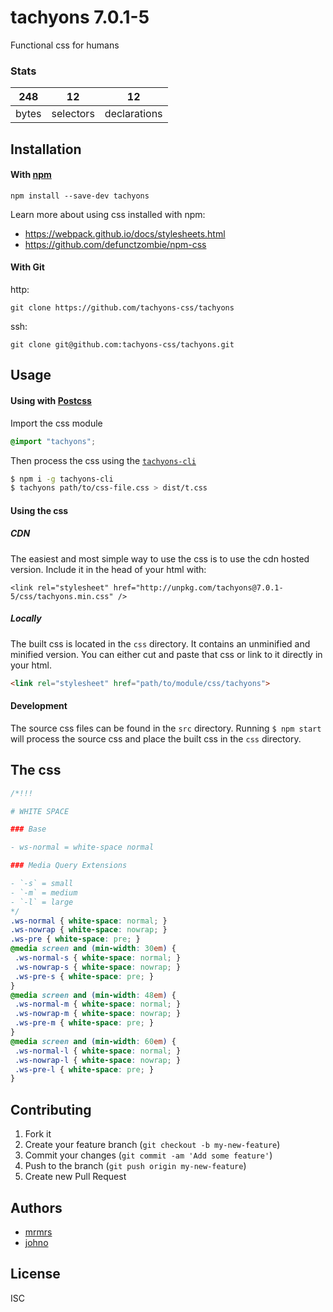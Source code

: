 # tachyons 7.0.1-5

Functional css for humans

### Stats

248 | 12 | 12
---|---|---
bytes | selectors | declarations

## Installation

#### With [npm](https://npmjs.com)

```
npm install --save-dev tachyons
```

Learn more about using css installed with npm:
* https://webpack.github.io/docs/stylesheets.html
* https://github.com/defunctzombie/npm-css

#### With Git

http:
```
git clone https://github.com/tachyons-css/tachyons
```

ssh:
```
git clone git@github.com:tachyons-css/tachyons.git
```

## Usage

#### Using with [Postcss](https://github.com/postcss/postcss)

Import the css module

```css
@import "tachyons";
```

Then process the css using the [`tachyons-cli`](https://github.com/tachyons-css/tachyons-cli)

```sh
$ npm i -g tachyons-cli
$ tachyons path/to/css-file.css > dist/t.css
```

#### Using the css

##### CDN
The easiest and most simple way to use the css is to use the cdn hosted version. Include it in the head of your html with:

```
<link rel="stylesheet" href="http://unpkg.com/tachyons@7.0.1-5/css/tachyons.min.css" />
```

##### Locally
The built css is located in the `css` directory. It contains an unminified and minified version.
You can either cut and paste that css or link to it directly in your html.

```html
<link rel="stylesheet" href="path/to/module/css/tachyons">
```

#### Development

The source css files can be found in the `src` directory.
Running `$ npm start` will process the source css and place the built css in the `css` directory.

## The css

```css
/*!!!

# WHITE SPACE

### Base

- ws-normal = white-space normal

### Media Query Extensions

- `-s` = small
- `-m` = medium
- `-l` = large
*/
.ws-normal { white-space: normal; }
.ws-nowrap { white-space: nowrap; }
.ws-pre { white-space: pre; }
@media screen and (min-width: 30em) {
 .ws-normal-s { white-space: normal; }
 .ws-nowrap-s { white-space: nowrap; }
 .ws-pre-s { white-space: pre; }
}
@media screen and (min-width: 48em) {
 .ws-normal-m { white-space: normal; }
 .ws-nowrap-m { white-space: nowrap; }
 .ws-pre-m { white-space: pre; }
}
@media screen and (min-width: 60em) {
 .ws-normal-l { white-space: normal; }
 .ws-nowrap-l { white-space: nowrap; }
 .ws-pre-l { white-space: pre; }
}
```

## Contributing

1. Fork it
2. Create your feature branch (`git checkout -b my-new-feature`)
3. Commit your changes (`git commit -am 'Add some feature'`)
4. Push to the branch (`git push origin my-new-feature`)
5. Create new Pull Request

## Authors

* [mrmrs](http://mrmrs.io)
* [johno](http://johnotander.com)

## License

ISC

